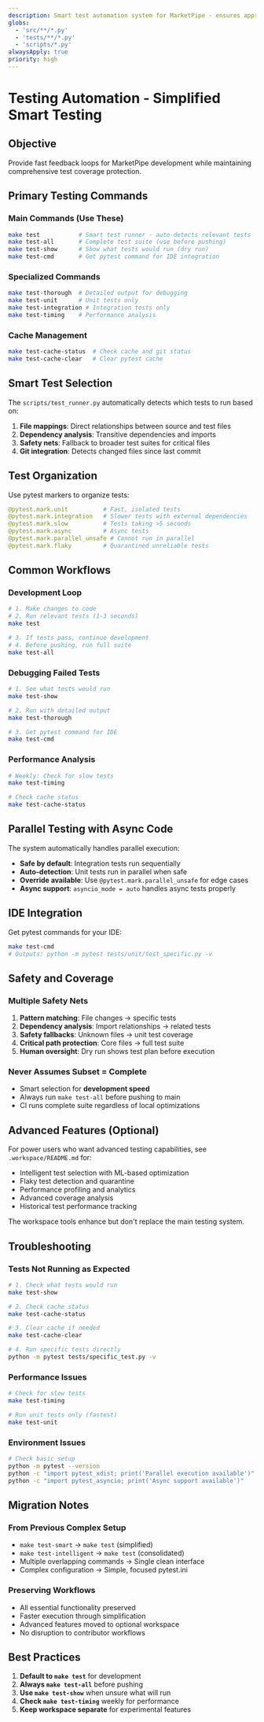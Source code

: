```yaml
---
description: Smart test automation system for MarketPipe - ensures appropriate tests are never missed
globs:
  - 'src/**/*.py'
  - 'tests/**/*.py'
  - 'scripts/*.py'
alwaysApply: true
priority: high
---
```


# Testing Automation - Simplified Smart Testing

## Objective
Provide fast feedback loops for MarketPipe development while maintaining comprehensive test coverage protection.

## Primary Testing Commands

### Main Commands (Use These)
```bash
make test           # Smart test runner - auto-detects relevant tests
make test-all       # Complete test suite (use before pushing)
make test-show      # Show what tests would run (dry run)
make test-cmd       # Get pytest command for IDE integration
```

### Specialized Commands
```bash
make test-thorough  # Detailed output for debugging
make test-unit      # Unit tests only
make test-integration # Integration tests only
make test-timing    # Performance analysis
```

### Cache Management
```bash
make test-cache-status  # Check cache and git status
make test-cache-clear   # Clear pytest cache
```

## Smart Test Selection

The `scripts/test_runner.py` automatically detects which tests to run based on:

1. **File mappings**: Direct relationships between source and test files
2. **Dependency analysis**: Transitive dependencies and imports
3. **Safety nets**: Fallback to broader test suites for critical files
4. **Git integration**: Detects changed files since last commit

## Test Organization

Use pytest markers to organize tests:

```python
@pytest.mark.unit          # Fast, isolated tests
@pytest.mark.integration   # Slower tests with external dependencies
@pytest.mark.slow          # Tests taking >5 seconds
@pytest.mark.async         # Async tests
@pytest.mark.parallel_unsafe # Cannot run in parallel
@pytest.mark.flaky         # Quarantined unreliable tests
```

## Common Workflows

### Development Loop
```bash
# 1. Make changes to code
# 2. Run relevant tests (1-3 seconds)
make test

# 3. If tests pass, continue development
# 4. Before pushing, run full suite
make test-all
```

### Debugging Failed Tests
```bash
# 1. See what tests would run
make test-show

# 2. Run with detailed output
make test-thorough

# 3. Get pytest command for IDE
make test-cmd
```

### Performance Analysis
```bash
# Weekly: Check for slow tests
make test-timing

# Check cache status
make test-cache-status
```

## Parallel Testing with Async Code

The system automatically handles parallel execution:

- **Safe by default**: Integration tests run sequentially
- **Auto-detection**: Unit tests run in parallel when safe
- **Override available**: Use `@pytest.mark.parallel_unsafe` for edge cases
- **Async support**: `asyncio_mode = auto` handles async tests properly

## IDE Integration

Get pytest commands for your IDE:
```bash
make test-cmd
# Outputs: python -m pytest tests/unit/test_specific.py -v
```

## Safety and Coverage

### Multiple Safety Nets
1. **Pattern matching**: File changes → specific tests
2. **Dependency analysis**: Import relationships → related tests
3. **Safety fallbacks**: Unknown files → unit test coverage
4. **Critical path protection**: Core files → full test suite
5. **Human oversight**: Dry run shows test plan before execution

### Never Assumes Subset = Complete
- Smart selection for **development speed**
- Always run `make test-all` before pushing to main
- CI runs complete suite regardless of local optimizations

## Advanced Features (Optional)

For power users who want advanced testing capabilities, see `.workspace/README.md` for:

- Intelligent test selection with ML-based optimization
- Flaky test detection and quarantine
- Performance profiling and analytics
- Advanced coverage analysis
- Historical test performance tracking

The workspace tools enhance but don't replace the main testing system.

## Troubleshooting

### Tests Not Running as Expected
```bash
# 1. Check what tests would run
make test-show

# 2. Check cache status
make test-cache-status

# 3. Clear cache if needed
make test-cache-clear

# 4. Run specific tests directly
python -m pytest tests/specific_test.py -v
```

### Performance Issues
```bash
# Check for slow tests
make test-timing

# Run unit tests only (fastest)
make test-unit
```

### Environment Issues
```bash
# Check basic setup
python -m pytest --version
python -c "import pytest_xdist; print('Parallel execution available')"
python -c "import pytest_asyncio; print('Async support available')"
```

## Migration Notes

### From Previous Complex Setup
- `make test-smart` → `make test` (simplified)
- `make test-intelligent` → `make test` (consolidated)
- Multiple overlapping commands → Single clean interface
- Complex configuration → Simple, focused pytest.ini

### Preserving Workflows
- All essential functionality preserved
- Faster execution through simplification
- Advanced features moved to optional workspace
- No disruption to contributor workflows

## Best Practices

1. **Default to `make test`** for development
2. **Always `make test-all`** before pushing
3. **Use `make test-show`** when unsure what will run
4. **Check `make test-timing`** weekly for performance
5. **Keep workspace separate** for experimental features
